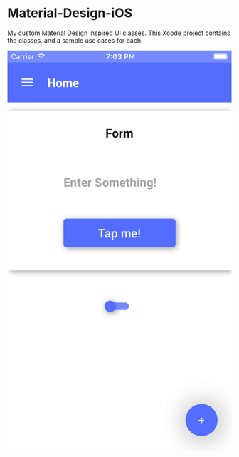 # Material-Design-iOS

My custom Material Design inspired UI classes. This Xcode project contains the classes, and a sample use cases for each.


![alt tag](https://raw.githubusercontent.com/grago1999/Material-Design-for-iOS/master/mdsample.png)
